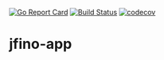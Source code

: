 [![Go Report Card](https://goreportcard.com/badge/github.com/BoozeBoys/jfino-app)](https://goreportcard.com/report/github.com/BoozeBoys/jfino-app)
[![Build Status](https://travis-ci.org/BoozeBoys/jfino-app.svg?branch=master)](https://travis-ci.org/BoozeBoys/jfino-app)
[![codecov](https://codecov.io/gh/BoozeBoys/jfino-app/branch/master/graph/badge.svg)](https://codecov.io/gh/BoozeBoys/jfino-app)
# jfino-app
